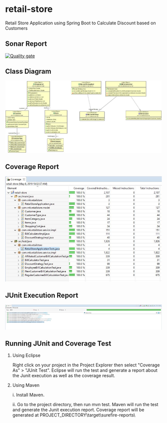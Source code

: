 # retail-store
Retail Store Application using Spring Boot to Calculate Discount based on Customers

## Sonar Report
[![Quality gate](https://sonarcloud.io/api/project_badges/quality_gate?project=mohammed-kanchwala_retail-store)](https://sonarcloud.io/dashboard?id=mohammed-kanchwala_retail-store)

## Class Diagram
![Alt text](retail-store-class-diagram.jpg?raw=true "Class Diagram")


## Coverage Report
![Alt text](retail-store-coverage.JPG?raw=true "Coverage Report")


## JUnit Execution Report
![Alt text](retail-store-junit.JPG?raw=true "JUnit Execution Report")


## Running JUnit and Coverage Test

1.  Using Eclipse
      
      Right click on your project in the Project Explorer then select "Coverage As" > "JUnit Test". Eclipse will run the test and generate a report about the Junit execution as well as the coverage result. 

2.  Using Maven 
      
      i. Install Maven. 
      
      ii. Go to the project directory, then run mvn test. Maven will run the test and generate the Junit execution report. Coverage report will be generated at PROJECT_DIRECTORY\target\surefire-reports\
